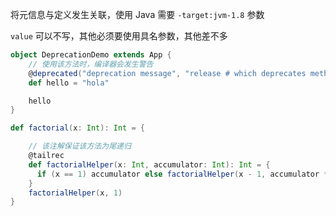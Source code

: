 将元信息与定义发生关联，使用 Java 需要 `-target:jvm-1.8` 参数

`value` 可以不写，其他必须要使用具名参数，其他差不多

```scala
object DeprecationDemo extends App {
    // 使用该方法时，编译器会发生警告
    @deprecated("deprecation message", "release # which deprecates method")
    def hello = "hola"

    hello  
}

def factorial(x: Int): Int = {

    // 该注解保证该方法为尾递归
    @tailrec
    def factorialHelper(x: Int, accumulator: Int): Int = {
      if (x == 1) accumulator else factorialHelper(x - 1, accumulator * x)
    }
    factorialHelper(x, 1)
}
```
